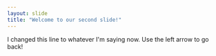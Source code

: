 ```yaml
---
layout: slide
title: "Welcome to our second slide!"
---
```

I changed this line to whatever I'm saying now. 
Use the left arrow to go back!
